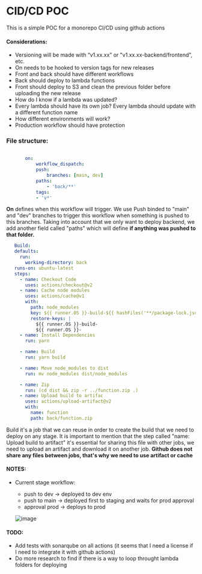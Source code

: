 # CID/CD POC

This is a simple POC for a monorepo CI/CD using github actions


#### Considerations:

- Versioning will be made with “v1.xx.xx” or "v1.xx.xx-backend/frontend", etc. 
- On needs to be hooked to version tags for new releases
- Front and back should have different workflows
- Back should deploy to lambda functions
- Front should deploy to S3 and clean the previous folder before uploading the new release
- How do I know if a lambda was updated?
- Every lambda should have its own job? Every lambda should update with a different function name
- How different environments will work?
- Production workflow should have protection


### File structure:
 ```yaml

        on:
            workflow_dispatch:
            push:
                branches: [main, dev]
            paths:
                - 'back/**'
            tags:
            - 'v*'
 ```
 
 **On** defines when this workflow will trigger. We use Push binded to "main" and "dev" branches to trigger this workflow when something is pushed to this branches. Taking into account that we only want to deploy backend, we add another field called "paths" which will define **if anything was pushed to that folder.**
 
 ```yaml
    Build:
    defaults:
      run:
        working-directory: back
    runs-on: ubuntu-latest
    steps:
      - name: Checkout Code
        uses: actions/checkout@v2
      - name: Cache node modules
        uses: actions/cache@v1
        with:
          path: node_modules
          key: ${{ runner.OS }}-build-${{ hashFiles('**/package-lock.json') }}
          restore-keys: |
            ${{ runner.OS }}-build-
            ${{ runner.OS }}-
      - name: Install Dependencies
        run: yarn

      - name: Build
        run: yarn build

      - name: Move node_modules to dist
        run: mv node_modules dist/node_modules

      - name: Zip
        run: (cd dist && zip -r ../function.zip .)
      - name: Upload build to artifac
        uses: actions/upload-artifact@v2
        with:
          name: function
          path: back/function.zip
 ```
          
 Build it's a job that we can reuse in order to create the build that we need to deploy on any stage. It is important to mention that the step called "name: Upload build to artifact" it's essential for sharing this file with other jobs, we need to upload an artifact and download it on another job.
**Github does not share any files between jobs, that's why we need to use artifact or cache**

#### NOTES:
- Current stage workflow: 
    - push to dev -> deployed to dev env
    - push to main -> deployed first to staging and waits for prod approval
    - approval prod -> deploys to prod

  ![image](https://user-images.githubusercontent.com/37101632/149381077-882be50c-c75d-42c3-b0e5-0f48df2d4379.png)

 
#### TODO:

- Add tests with sonarqube on all actions (it seems that I need a license if I need to integrate it with github actions)
- Do more research to find if there is a way to loop throught lambda folders for deploying
